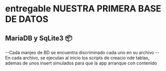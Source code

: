 # entregable NUESTRA PRIMERA BASE DE DATOS

## MariaDB y SqLite3 📦

--Cada manjeo de BD se encuentra discriminado cada uno en su archivo
--En cada archivo, se ejecutan al inicio los scripts de creacio nde tablas, ademas de unos insert simulados para que la app arranque con contenido
